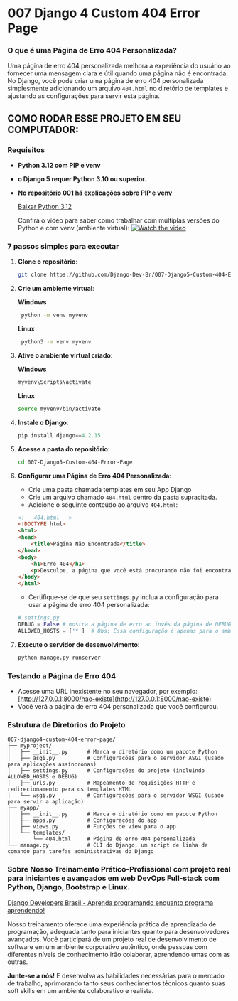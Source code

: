 
# 007 Django 4 Custom 404 Error Page

### O que é uma Página de Erro 404 Personalizada?

Uma página de erro 404 personalizada melhora a experiência do usuário ao fornecer uma mensagem clara e útil quando uma página não é encontrada. No Django, você pode criar uma página de erro 404 personalizada simplesmente adicionando um arquivo `404.html` no diretório de templates e ajustando as configurações para servir esta página.

## COMO RODAR ESSE PROJETO EM SEU COMPUTADOR:

### Requisitos

- **Python 3.12 com PIP e venv**
- **o Django 5 requer Python 3.10 ou superior.**

- **No [repositório 001](https://github.com/Django-Dev-Br/001-django4-basic-project) há explicações sobre PIP e venv**
  
  [Baixar Python 3.12](https://www.python.org/downloads/release/python-3122/)

   Confira o vídeo para saber como trabalhar com múltiplas versões do Python e com venv (ambiente virtual):
  [![Watch the video](https://img.youtube.com/vi/eetDeQrv0Rs/0.jpg)](https://youtu.be/eetDeQrv0Rs)


### 7 passos simples para executar

1. **Clone o repositório**:
    ```bash
    git clone https://github.com/Django-Dev-Br/007-Django5-Custom-404-Error-Page.git
    ```

2. **Crie um ambiente virtual**:
   
    **Windows**
    ```bash
     python -m venv myvenv  
    ```
   **Linux**
    ```bash
     python3 -m venv myvenv  
    ```

3. **Ative o ambiente virtual criado**:
   
    **Windows**
    ```bash
    myvenv\Scripts\activate  
    ```

   **Linux**
    ```bash
    source myvenv/bin/activate  
    ```

4. **Instale o Django**:
    ```python
    pip install django==4.2.15
    ```

5. **Acesse a pasta do repositório**:
    ```bash
    cd 007-Django5-Custom-404-Error-Page
    ```
    
6. **Configurar uma Página de Erro 404 Personalizada**:

    - Crie uma pasta chamada templates em seu App Django
    - Crie um arquivo chamado `404.html` dentro da pasta supracitada.
    - Adicione o seguinte conteúdo ao arquivo `404.html`:

    ```html
    <!-- 404.html -->
    <!DOCTYPE html>
    <html>
    <head>
        <title>Página Não Encontrada</title>
    </head>
    <body>
        <h1>Erro 404</h1>
        <p>Desculpe, a página que você está procurando não foi encontrada.</p>
    </body>
    </html>
    ```

    - Certifique-se de que seu `settings.py` inclua a configuração para usar a página de erro 404 personalizada:

    ```python
    # settings.py
    DEBUG = False # mostra a página de erro ao invés da página de DEBUG
    ALLOWED_HOSTS = ['*']  # Obs: Essa configuração é apenas para o ambiente local de desenvolvimento.
    ```

7. **Execute o servidor de desenvolvimento**:
    ```bash
    python manage.py runserver
    ```

### Testando a Página de Erro 404

- Acesse uma URL inexistente no seu navegador, por exemplo: [http://127.0.0.1:8000/nao-existe](http://127.0.0.1:8000/nao-existe)
- Você verá a página de erro 404 personalizada que você configurou.


### Estrutura de Diretórios do Projeto

```
007-django4-custom-404-error-page/
├── myproject/
│   ├── __init__.py      # Marca o diretório como um pacote Python
│   ├── asgi.py          # Configurações para o servidor ASGI (usado para aplicações assíncronas)
│   ├── settings.py      # Configurações do projeto (incluindo ALLOWED_HOSTS e DEBUG)
│   ├── urls.py          # Mapeamento de requisições HTTP e redirecionamento para os templates HTML
│   └── wsgi.py          # Configurações para o servidor WSGI (usado para servir a aplicação)
├── myapp/
│   ├── __init__.py      # Marca o diretório como um pacote Python
│   ├── apps.py          # Configurações do app
│   ├── views.py         # Funções de view para o app
│   └── templates/
│       └── 404.html     # Página de erro 404 personalizada
└── manage.py            # CLI do Django, um script de linha de comando para tarefas administrativas do Django
```

### Sobre Nosso Treinamento Prático-Profissional com projeto real para iniciantes e avançados em web DevOps Full-stack com Python, Django, Bootstrap e Linux.

[Django Developers Brasil - Aprenda programando enquanto programa aprendendo!](https://django.dev.br/)

Nosso treinamento oferece uma experiência prática de aprendizado de programação, adequada tanto para iniciantes quanto para desenvolvedores avançados. Você participará de um projeto real de desenvolvimento de software em um ambiente corporativo autêntico, onde pessoas com diferentes níveis de conhecimento irão colaborar, aprendendo umas com as outras.

**Junte-se a nós!** E desenvolva as habilidades necessárias para o mercado de trabalho, aprimorando tanto seus conhecimentos técnicos quanto suas soft skills em um ambiente colaborativo e realista.
